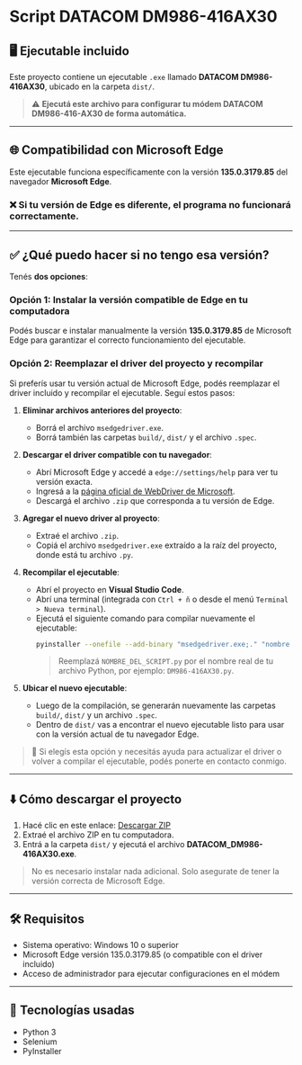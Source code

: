 # Script DATACOM DM986-416AX30

## 🖥️ Ejecutable incluido

Este proyecto contiene un ejecutable `.exe` llamado **DATACOM DM986-416AX30**, ubicado en la carpeta `dist/`.

> ⚠️ **Ejecutá este archivo para configurar tu módem DATACOM DM986-416-AX30 de forma automática.**

---

## 🌐 Compatibilidad con Microsoft Edge

Este ejecutable funciona específicamente con la versión **135.0.3179.85** del navegador **Microsoft Edge**.

### ❌ Si tu versión de Edge es diferente, el programa no funcionará correctamente.

---

## ✅ ¿Qué puedo hacer si no tengo esa versión?

Tenés **dos opciones**:

### Opción 1: Instalar la versión compatible de Edge en tu computadora

Podés buscar e instalar manualmente la versión **135.0.3179.85** de Microsoft Edge para garantizar el correcto funcionamiento del ejecutable.

### Opción 2: Reemplazar el driver del proyecto y recompilar

Si preferís usar tu versión actual de Microsoft Edge, podés reemplazar el driver incluido y recompilar el ejecutable. Seguí estos pasos:

1. **Eliminar archivos anteriores del proyecto**:
   - Borrá el archivo `msedgedriver.exe`.
   - Borrá también las carpetas `build/`, `dist/` y el archivo `.spec`.

2. **Descargar el driver compatible con tu navegador**:
   - Abrí Microsoft Edge y accedé a `edge://settings/help` para ver tu versión exacta.
   - Ingresá a la [página oficial de WebDriver de Microsoft](https://developer.microsoft.com/en-us/microsoft-edge/tools/webdriver/).
   - Descargá el archivo `.zip` que corresponda a tu versión de Edge.

3. **Agregar el nuevo driver al proyecto**:
   - Extraé el archivo `.zip`.
   - Copiá el archivo `msedgedriver.exe` extraído a la raíz del proyecto, donde está tu archivo `.py`.

4. **Recompilar el ejecutable**:
   - Abrí el proyecto en **Visual Studio Code**.
   - Abrí una terminal (integrada con `Ctrl + ñ` o desde el menú `Terminal > Nueva terminal`).
   - Ejecutá el siguiente comando para compilar nuevamente el ejecutable:
     ```bash
     pyinstaller --onefile --add-binary "msedgedriver.exe;." "nombre del archivo.py"
     ```
     > Reemplazá `NOMBRE_DEL_SCRIPT.py` por el nombre real de tu archivo Python, por ejemplo: `DM986-416AX30.py`.

5. **Ubicar el nuevo ejecutable**:
   - Luego de la compilación, se generarán nuevamente las carpetas `build/`, `dist/` y un archivo `.spec`.
   - Dentro de `dist/` vas a encontrar el nuevo ejecutable listo para usar con la versión actual de tu navegador Edge.

> 💬 Si elegís esta opción y necesitás ayuda para actualizar el driver o volver a compilar el ejecutable, podés ponerte en contacto conmigo.

---

## ⬇️ Cómo descargar el proyecto

1. Hacé clic en este enlace: [Descargar ZIP](https://github.com/LuisMiraglio/Script-DATACOM-DM986-416-AX30/archive/refs/heads/main.zip)
2. Extraé el archivo ZIP en tu computadora.
3. Entrá a la carpeta `dist/` y ejecutá el archivo **DATACOM_DM986-416AX30.exe**.

> No es necesario instalar nada adicional. Solo asegurate de tener la versión correcta de Microsoft Edge.

---

## 🛠️ Requisitos

- Sistema operativo: Windows 10 o superior
- Microsoft Edge versión 135.0.3179.85 (o compatible con el driver incluido)
- Acceso de administrador para ejecutar configuraciones en el módem

---

## 🧰 Tecnologías usadas

- Python 3
- Selenium
- PyInstaller
